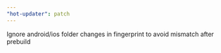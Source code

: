 ```yaml
---
"hot-updater": patch
---
```


Ignore android/ios folder changes in fingerprint to avoid mismatch after prebuild
